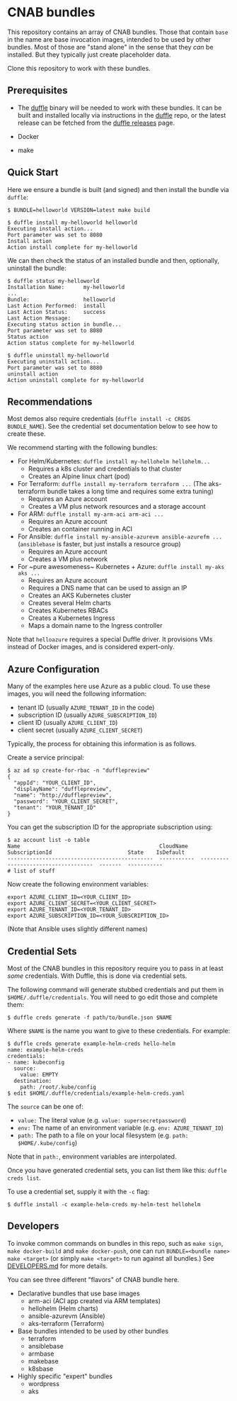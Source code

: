 # CNAB bundles

This repository contains an array of CNAB bundles. Those that contain `base` in the name
are base invocation images, intended to be used by other bundles. Most of those are
"stand alone" in the sense that they _can_ be installed. But they typically just create
placeholder data.

Clone this repository to work with these bundles.

## Prerequisites

 * The [duffle](https://github.com/deislabs/duffle) binary will be needed to work with these bundles.
It can be built and installed locally via instructions in the [duffle](https://github.com/deislabs/duffle) repo,
or the latest release can be fetched from the [duffle releases](https://github.com/deislabs/duffle/releases) page.

 * Docker

 * make

## Quick Start

Here we ensure a bundle is built (and signed) and then install the bundle via `duffle`:

```console
$ BUNDLE=helloworld VERSION=latest make build

$ duffle install my-helloworld helloworld
Executing install action...
Port parameter was set to 8080
Install action
Action install complete for my-helloworld
```

We can then check the status of an installed bundle and then, optionally, uninstall the bundle:

```console
$ duffle status my-helloworld
Installation Name:    	my-helloworld
...
Bundle:               	helloworld
Last Action Performed:	install
Last Action Status:   	success
Last Action Message:
Executing status action in bundle...
Port parameter was set to 8080
Status action
Action status complete for my-helloworld

$ duffle uninstall my-helloworld
Executing uninstall action...
Port parameter was set to 8080
uninstall action
Action uninstall complete for my-helloworld
```

## Recommendations

Most demos also require credentials (`duffle install -c CREDS BUNDLE_NAME`). See the credential set documentation below to see how to create these.

We recommend starting with the following bundles:

- For Helm/Kubernetes: `duffle install my-hellohelm hellohelm...`
    - Requires a k8s cluster and credentials to that cluster
    - Creates an Alpine linux chart (pod)
- For Terraform: `duffle install my-terraform terraform ...` (The aks-terraform bundle takes a long time and requires some extra tuning)
    - Requires an Azure account
    - Creates a VM plus network resources and a storage account
- For ARM: `duffle install my-arm-aci arm-aci ...`
    - Requires an Azure account
    - Creates an container running in ACI
- For Ansible: `duffle install my-ansible-azurevm ansible-azurefm ...` (`ansiblebase` is faster, but just installs a resource group)
    - Requires an Azure account
    - Creates a VM plus network
- For ~pure awesomeness~ Kubernetes + Azure: `duffle install my-aks aks ...`
    - Requires an Azure account
    - Requires a DNS name that can be used to assign an IP
    - Creates an AKS Kubernetes cluster
    - Creates several Helm charts
    - Creates Kubernetes RBACs
    - Creates a Kubernetes Ingress
    - Maps a domain name to the Ingress controller

Note that `helloazure` requires a special Duffle driver. It provisions VMs instead of Docker images, and is considered expert-only.

## Azure Configuration

Many of the examples here use Azure as a public cloud. To use these images, you will need the following information:

- tenant ID (usually `AZURE_TENANT_ID` in the code)
- subscription ID (usually `AZURE_SUBSCRIPTION_ID`)
- client ID (usually `AZURE_CLIENT_ID`)
- client secret (usually `AZURE_CLIENT_SECRET`)

Typically, the process for obtaining this information is as follows.

Create a service principal:

```
$ az ad sp create-for-rbac -n "dufflepreview" 
{
  "appId": "YOUR_CLIENT_ID",
  "displayName": "dufflepreview",
  "name": "http://dufflepreview",
  "password": "YOUR_CLIENT_SECRET",
  "tenant": "YOUR_TENANT_ID"
}
```

You can get the subscription ID for the appropriate subscription using:

```console
$ az account list -o table
Name                                            CloudName    SubscriptionId                        State    IsDefault
----------------------------------------------  -----------  ------------------------------------  -------  -----------
# list of stuff
```

Now create the following environment variables:

```
export AZURE_CLIENT_ID=<YOUR_CLIENT_ID>
export AZURE_CLIENT_SECRET=<YOUR_CLIENT_SECRET>
export AZURE_TENANT_ID=<YOUR_TENANT_ID>
export AZURE_SUBSCRIPTION_ID=<YOUR_SUBSCRIPTION_ID>
```

(Note that Ansible uses slightly different names)

## Credential Sets

Most of the CNAB bundles in this repository require you to pass in at least _some_ credentials. With Duffle, this is done via credential sets.

The following command will generate stubbed credentials and put them in `$HOME/.duffle/credentials`. You will need to go edit those and complete them:

```console
$ duffle creds generate -f path/to/bundle.json $NAME
```

Where `$NAME` is the name you want to give to these credentials. For example:

```console
$ duffle creds generate example-helm-creds hello-helm
name: example-helm-creds
credentials:
- name: kubeconfig
  source:
    value: EMPTY
  destination:
    path: /root/.kube/config
$ edit $HOME/.duffle/credentials/example-helm-creds.yaml
```

The `source` can be one of:

- `value:` The literal value (e.g. `value: supersecretpassword`)
- `env:` The name of an environment variable (e.g. `env: AZURE_TENANT_ID`)
- `path:` The path to a file on your local filesystem (e.g. `path: $HOME/.kube/config`)

Note that in `path:`, environment variables are interpolated.

Once you have generated credential sets, you can list them like this: `duffle creds list`.

To use a credential set, supply it with the `-c` flag: 

```console
$ duffle install -c example-helm-creds my-helm-test hellohelm
```

## Developers

To invoke common commands on bundles in this repo, such as `make sign`, `make docker-build` and `make docker-push`, one can run `BUNDLE=<bundle name> make <target>` (or simply `make <target>` to run against all bundles.)  See [DEVELOPERS.md](DEVELOPERS.md) for more details.

You can see three different "flavors" of CNAB bundle here.

- Declarative bundles that use base images
    - arm-aci (ACI app created via ARM templates)
    - hellohelm (Helm charts)
    - ansible-azurevm (Ansible)
    - aks-terraform (Terraform)
- Base bundles intended to be used by other bundles
    - terraform
    - ansiblebase
    - armbase
    - makebase
    - k8sbase
- Highly specific "expert" bundles
    - wordpress
    - aks
